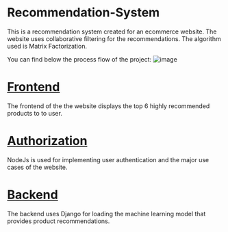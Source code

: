 # Recommendation-System

This is a recommendation system created for an ecommerce website. The website uses collaborative filtering for the recommendations. The algorithm used is Matrix Factorization. 

You can find below the process flow of the project:
![image](https://user-images.githubusercontent.com/86973280/212533184-38303642-e596-47a8-a868-88311fdbf055.png)




# [Frontend](https://github.com/shakti-prog/hackerxfront) 
The frontend of the the website displays the top 6 highly recommended products to to user.

# [Authorization](https://github.com/shakti-prog/hackerxauth)
NodeJs is used for implementing user authentication and the major use cases of the website.

# [Backend](https://github.com/shakti-prog/django_back)
The backend uses Django for loading the machine learning model that provides product recommendations.
